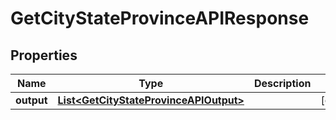 
# GetCityStateProvinceAPIResponse

## Properties
Name | Type | Description | Notes
------------ | ------------- | ------------- | -------------
**output** | [**List&lt;GetCityStateProvinceAPIOutput&gt;**](GetCityStateProvinceAPIOutput.md) |  |  [optional]




